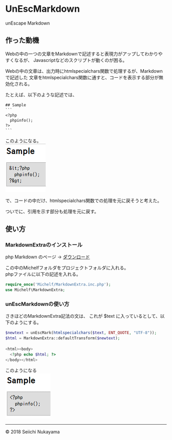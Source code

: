 # UnEscMarkdown
unEscape Markdown

## 作った動機

Webの中の一つの文章をMarkdownで記述すると表現力がアップしてわかりやすくなるが、
Javascriptなどのスクリプトが動くのが困る。

Webの中の文章は、出力時にhtmlspecialchars関数で処理するが、Markdownで記述した
文章をhtmlspecialchars関数に通すと、コードを表示する部分が無効化される。

たとえば、以下のような記述では、

    ## Sample
    ```
    <?php
      phpinfo();
    ?>
    ```
このようになる。  
![Sample1](sample1.png)

で、コードの中だけ、htmlspecialchars関数での処理を元に戻そうと考えた。

ついでに、引用を示す部分も処理を元に戻す。

## 使い方

### MarkdownExtraのインストール

php Markdown のページ -> [ダウンロード](https://michelf.ca/projects/php-markdown/)

この中のMichelfフォルダをプロジェクトフォルダに入れる。  
phpファイルに以下の記述を入れる。

```PHP
require_once('Michelf/MarkdownExtra.inc.php');
use Michelf\MarkdownExtra;
```
### unEscMarkdownの使い方

さきほどのMarkdownExtra記法の文は、
これが $text に入っているとして、以下のようにする。

```PHP
$newtext = unEscMark(htmlspecialchars($text, ENT_QUOTE, "UTF-8"));
$html = MarkdownExtra::defaultTransform($newtext);

<html><body>
  <?php echo $html; ?>
</body></html>
```
このようになる  
![Sample2](sample2.png)

***
&copy; 2018 Seiichi Nukayama
